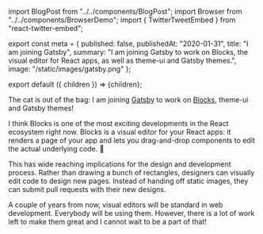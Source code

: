 import BlogPost from "../../components/BlogPost";
import Browser from "../../components/BrowserDemo";
import { TwitterTweetEmbed } from "react-twitter-embed";

export const meta = {
  published: false,
  publishedAt: "2020-01-31",
  title: "I am joining Gatsby",
  summary:
    "I am joining Gatsby to work on Blocks, the visual editor for React apps, as well as theme-ui and Gatsby themes.",
  image: "/static/images/gatsby.png"
};

export default ({ children }) => <BlogPost meta={meta}>{children}</BlogPost>;

The cat is out of the bag: I am joining [Gatsby](https://gatsbyjs.com) to work on [Blocks](https://blocks-ui.com), theme-ui and Gatsby themes!

I think Blocks is one of the most exciting developments in the React ecosystem right now. Blocks is a visual editor for your React apps: it renders a page of your app and lets you drag-and-drop components to edit the actual underlying code. 🤯

<TwitterTweetEmbed
  tweetId="1199384410199449600"
/>

This has wide reaching implications for the design and development process. Rather than drawing a bunch of rectangles, designers can visually edit code to design new pages. Instead of handing off static images, they can submit pull requests with their new designs.

A couple of years from now, visual editors will be standard in web development. Everybody will be using them. However, there is a lot of work left to make them great and I cannot wait to be a part of that!

